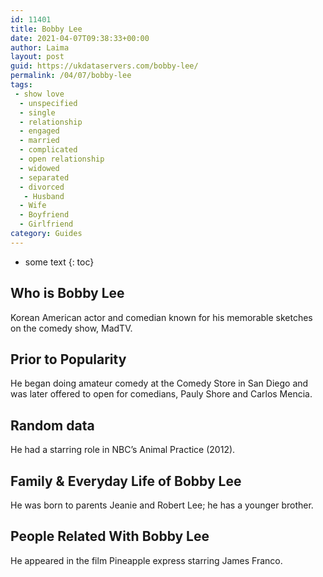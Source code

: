 ```yaml
---
id: 11401
title: Bobby Lee
date: 2021-04-07T09:38:33+00:00
author: Laima
layout: post
guid: https://ukdataservers.com/bobby-lee/
permalink: /04/07/bobby-lee
tags:
 - show love
  - unspecified
  - single
  - relationship
  - engaged
  - married
  - complicated
  - open relationship
  - widowed
  - separated
  - divorced
   - Husband
  - Wife
  - Boyfriend
  - Girlfriend
category: Guides
---
```


* some text
{: toc}


## Who is Bobby Lee
                  
                  
                  
Korean American actor and comedian known for his memorable sketches on the comedy show, MadTV.
                  
              
            
              
            
                
                
                
## Prior to Popularity
                  
                  
                  
He began doing amateur comedy at the Comedy Store in San Diego and was later offered to open for comedians, Pauly Shore and Carlos Mencia.
                  
              
            
              
            
                
                
                
## Random data
                  
                  
                  
He had a starring role in NBC&#8217;s Animal Practice (2012).
                  
              
            
              
            
                
                
                
## Family & Everyday Life of Bobby Lee
                  
                  
                  
He was born to parents Jeanie and Robert Lee; he has a younger brother.
                  
              
            
              
            
                
                
                
## People Related With Bobby Lee
                  
                  
                  
He appeared in the film Pineapple express starring James Franco.
                  
              
            
              
            
                
              
            
              
              
            
            
              
            
          
          
          